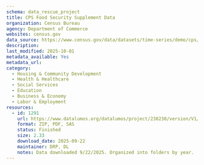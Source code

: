 ```yaml
---
schema: data_rescue_project 
title: CPS Food Security Supplement Data
organization: Census Bureau
agency: Department of Commerce
websites: census.gov
data_source: https://www.census.gov/data/datasets/time-series/demo/cps/cps-supp_cps-repwgt/cps-food-security.2023.html
description: 
last_modified: 2025-10-01
metadata_available: Yes
metadata_url: 
category:
  - Housing & Community Development 
  - Health & Healthcare 
  - Social Services 
  - Education 
  - Business & Economy 
  - Labor & Employment 
resources:
  - id: 1291
    url: https://www.datalumos.org/datalumos/project/238230/version/V1/view
    format: ZIP, PDF, SAS
    status: Finished
    size: 2.33
    download_date: 2025-09-22
    maintainer: DRP, DL
    notes: Data downloaded 9/22/2025. Organized into folders by year.
---
```

